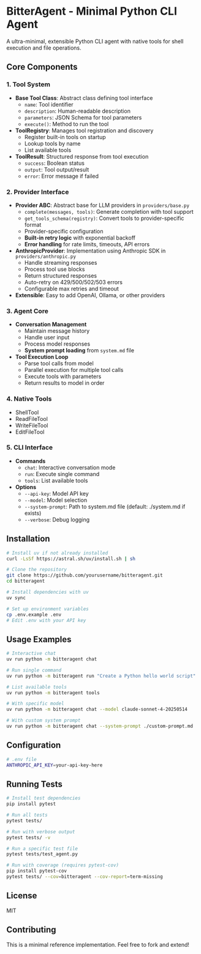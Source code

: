 # BitterAgent - Minimal Python CLI Agent

A ultra-minimal, extensible Python CLI agent with native tools for shell execution and file operations.

## Core Components

### 1. Tool System
- **Base Tool Class**: Abstract class defining tool interface
  - `name`: Tool identifier
  - `description`: Human-readable description
  - `parameters`: JSON Schema for tool parameters
  - `execute()`: Method to run the tool
- **ToolRegistry**: Manages tool registration and discovery
  - Register built-in tools on startup
  - Lookup tools by name
  - List available tools
- **ToolResult**: Structured response from tool execution
  - `success`: Boolean status
  - `output`: Tool output/result
  - `error`: Error message if failed

### 2. Provider Interface
- **Provider ABC**: Abstract base for LLM providers in `providers/base.py`
  - `complete(messages, tools)`: Generate completion with tool support
  - `get_tools_schema(registry)`: Convert tools to provider-specific format
  - Provider-specific configuration
  - **Built-in retry logic** with exponential backoff
  - **Error handling** for rate limits, timeouts, API errors
- **AnthropicProvider**: Implementation using Anthropic SDK in `providers/anthropic.py`
  - Handle streaming responses
  - Process tool use blocks
  - Return structured responses
  - Auto-retry on 429/500/502/503 errors
  - Configurable max retries and timeout
- **Extensible**: Easy to add OpenAI, Ollama, or other providers

### 3. Agent Core
- **Conversation Management**
  - Maintain message history
  - Handle user input
  - Process model responses
  - **System prompt loading** from `system.md` file
- **Tool Execution Loop**
  - Parse tool calls from model
  - Parallel execution for multiple tool calls
  - Execute tools with parameters
  - Return results to model in order

### 4. Native Tools
- ShellTool
- ReadFileTool
- WriteFileTool
- EditFileTool

### 5. CLI Interface
- **Commands**
  - `chat`: Interactive conversation mode
  - `run`: Execute single command
  - `tools`: List available tools
- **Options**
  - `--api-key`: Model API key
  - `--model`: Model selection
  - `--system-prompt`: Path to system.md file (default: ./system.md if exists)
  - `--verbose`: Debug logging

## Installation

```bash
# Install uv if not already installed
curl -LsSf https://astral.sh/uv/install.sh | sh

# Clone the repository
git clone https://github.com/yourusername/bitteragent.git
cd bitteragent

# Install dependencies with uv
uv sync

# Set up environment variables
cp .env.example .env
# Edit .env with your API key
```

## Usage Examples

```bash
# Interactive chat
uv run python -m bitteragent chat

# Run single command
uv run python -m bitteragent run "Create a Python hello world script"

# List available tools
uv run python -m bitteragent tools

# With specific model
uv run python -m bitteragent chat --model claude-sonnet-4-20250514

# With custom system prompt
uv run python -m bitteragent chat --system-prompt ./custom-prompt.md
```

## Configuration

```bash
# .env file
ANTHROPIC_API_KEY=your-api-key-here
```

## Running Tests

```bash
# Install test dependencies
pip install pytest

# Run all tests
pytest tests/

# Run with verbose output
pytest tests/ -v

# Run a specific test file
pytest tests/test_agent.py

# Run with coverage (requires pytest-cov)
pip install pytest-cov
pytest tests/ --cov=bitteragent --cov-report=term-missing
```

## License

MIT

## Contributing

This is a minimal reference implementation. Feel free to fork and extend!